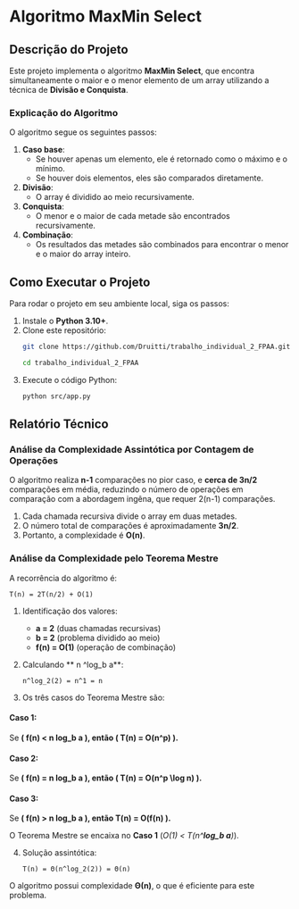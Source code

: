 
# Algoritmo MaxMin Select

## Descrição do Projeto
Este projeto implementa o algoritmo **MaxMin Select**, que encontra simultaneamente o maior e o menor elemento de um array utilizando a técnica de **Divisão e Conquista**.

### Explicação do Algoritmo
O algoritmo segue os seguintes passos:
1. **Caso base**:
   - Se houver apenas um elemento, ele é retornado como o máximo e o mínimo.
   - Se houver dois elementos, eles são comparados diretamente.
2. **Divisão**:
   - O array é dividido ao meio recursivamente.
3. **Conquista**:
   - O menor e o maior de cada metade são encontrados recursivamente.
4. **Combinação**:
   - Os resultados das metades são combinados para encontrar o menor e o maior do array inteiro.

## Como Executar o Projeto
Para rodar o projeto em seu ambiente local, siga os passos:
1. Instale o **Python 3.10+**.
2. Clone este repositório:
   ```bash
   git clone https://github.com/Druitti/trabalho_individual_2_FPAA.git

   cd trabalho_individual_2_FPAA
   ```
3. Execute o código Python:
   ```bash
   python src/app.py
   ```

## Relatório Técnico
### Análise da Complexidade Assintótica por Contagem de Operações

O algoritmo realiza **n-1** comparações no pior caso, e **cerca de 3n/2** comparações em média, reduzindo o número de operações em comparação com a abordagem ingêna, que requer 2(n-1) comparações.

1. Cada chamada recursiva divide o array em duas metades.
2. O número total de comparações é aproximadamente **3n/2**.
3. Portanto, a complexidade é **O(n)**.

### Análise da Complexidade pelo Teorema Mestre
A recorrência do algoritmo é:
```
T(n) = 2T(n/2) + O(1)
```

1. Identificação dos valores:
   - **a = 2** (duas chamadas recursivas)
   - **b = 2** (problema dividido ao meio)
   - **f(n) = O(1)** (operação de combinação)

2. Calculando ** n ^log_b a**:
   ```
   n^log_2(2) = n^1 = n
   ```

3. Os três casos do Teorema Mestre são:

#### Caso 1:  
Se **( f(n) < n log_b a ), então ( T(n) = O(n^p) ).**   
#### Caso 2:   
Se **( f(n) = n log_b a ), então ( T(n) = O(n^p \log n) ).**  
#### Caso 3:  
Se **( f(n) > n log_b a ), então  T(n) = O(f(n)  ).**

 O Teorema Mestre se encaixa no **Caso 1** (*O(1) < T(n^**log_b a**)*).


4. Solução assintótica:
   ```
   T(n) = Θ(n^log_2(2)) = Θ(n)
   ```

O algoritmo possui complexidade **Θ(n)**, o que é eficiente para este problema.

